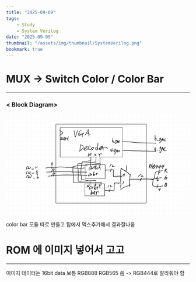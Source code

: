 ```yaml
---
title: "2025-09-09"
tags:
    - Study
    - System Verilog
date: "2025-09-09"
thumbnail: "/assets/img/thumbnail/SystemVerilog.png"
bookmark: true
---
```


# MUX -> Switch Color / Color Bar
---
### < Block Diagram>
![alt text](../../assets/img/final/250909/1.png)

color bar 모듈 따로 만들고 탑에서 먹스추가해서 결과잘나옴

# ROM 에 이미지 넣어서 고고
---

이미지 데이터는 16bit data
보통 RGB888 RGB565 씀 -> RGB444로 잘라줘야 함

















